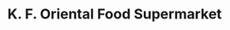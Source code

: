 ---
title: "K. F. Oriental Food Supermarket"
url: /lancaster/k-f-oriental-food-supermarket/
shop: Supermarkt
---
